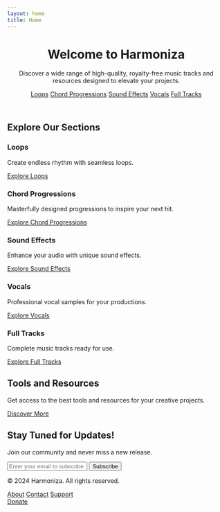 ```yaml
---
layout: home
title: Home
---
```


<div class="home-container">
  <header class="home-header">
    <h1>Welcome to Harmoniza</h1>
    <p>Discover a wide range of high-quality, royalty-free music tracks and resources designed to elevate your projects.</p>
    <nav>
      <a href="/tools_and_resources/loops/">Loops</a>
      <a href="/tools_and_resources/chord_progressions/">Chord Progressions</a>
      <a href="/tools_and_resources/sound_effects/">Sound Effects</a>
      <a href="/tools_and_resources/vocals/">Vocals</a>
      <a href="/full_tracks/">Full Tracks</a>
    </nav>
  </header>

  <section class="explore-sections">
    <h2>Explore Our Sections</h2>
    <div class="section-grid">
      <div class="section-card">
        <h3>Loops</h3>
        <p>Create endless rhythm with seamless loops.</p>
        <a href="/tools_and_resources/loops/" class="section-link">Explore Loops</a>
      </div>
      <div class="section-card">
        <h3>Chord Progressions</h3>
        <p>Masterfully designed progressions to inspire your next hit.</p>
        <a href="/tools_and_resources/chord_progressions/" class="section-link">Explore Chord Progressions</a>
      </div>
      <div class="section-card">
        <h3>Sound Effects</h3>
        <p>Enhance your audio with unique sound effects.</p>
        <a href="/tools_and_resources/sound_effects/" class="section-link">Explore Sound Effects</a>
      </div>
      <div class="section-card">
        <h3>Vocals</h3>
        <p>Professional vocal samples for your productions.</p>
        <a href="/tools_and_resources/vocals/" class="section-link">Explore Vocals</a>
      </div>
      <div class="section-card">
        <h3>Full Tracks</h3>
        <p>Complete music tracks ready for use.</p>
        <a href="/full_tracks/" class="section-link">Explore Full Tracks</a>
      </div>
    </div>
  </section>

  <section class="tools-resources">
    <h2>Tools and Resources</h2>
    <p>Get access to the best tools and resources for your creative projects.</p>
    <a href="/tools_and_resources/" class="main-link">Discover More</a>
  </section>

  <section class="subscribe-section">
    <h2>Stay Tuned for Updates!</h2>
    <p>Join our community and never miss a new release.</p>
    <form class="subscribe-form">
      <input type="email" placeholder="Enter your email to subscribe" class="subscribe-input">
      <button type="submit" class="subscribe-button">Subscribe</button>
    </form>
  </section>
</div>

<footer>
  <p>&copy; 2024 Harmoniza. All rights reserved.</p>
  <nav>
    <a href="/about/">About</a>
    <a href="/contact/">Contact</a>
    <a href="/support/">Support</a>
  </nav>
  <a href="/support/" class="donate-button">Donate</a>
</footer>
